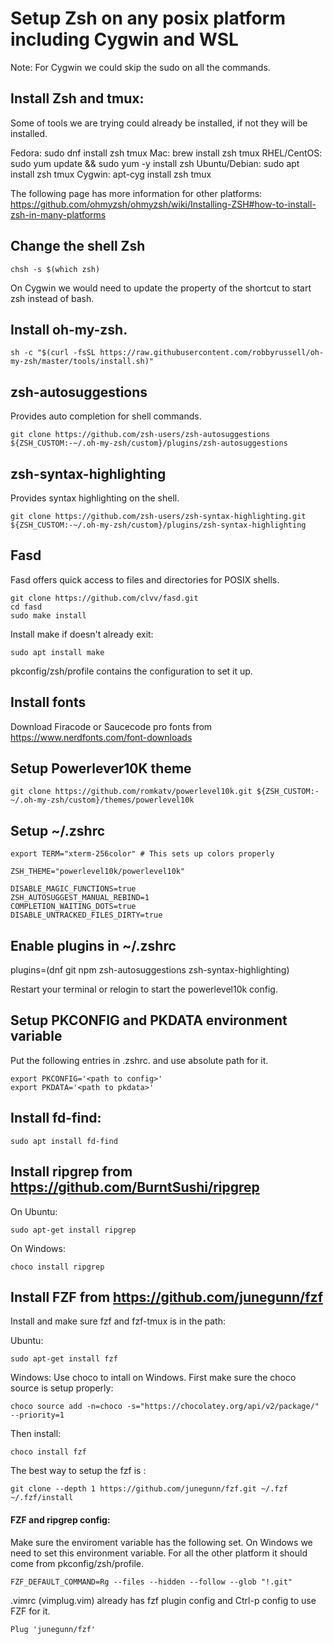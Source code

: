 # Setup Zsh on any posix platform including Cygwin and WSL

Note: For Cygwin we could skip the sudo on all the commands.

## Install Zsh and tmux:
Some of tools we are trying could already be installed, if not they will be installed.

Fedora: sudo dnf install zsh tmux
Mac: brew install zsh tmux
RHEL/CentOS: sudo yum update && sudo yum -y install zsh
Ubuntu/Debian: sudo apt install zsh tmux
Cygwin: apt-cyg install zsh tmux


The following page has more information for other platforms: https://github.com/ohmyzsh/ohmyzsh/wiki/Installing-ZSH#how-to-install-zsh-in-many-platforms


## Change the shell Zsh
```
chsh -s $(which zsh)
```
On Cygwin we would need to update the property of the shortcut to start zsh instead of bash.

## Install oh-my-zsh.
```
sh -c "$(curl -fsSL https://raw.githubusercontent.com/robbyrussell/oh-my-zsh/master/tools/install.sh)"
```
## zsh-autosuggestions
Provides auto completion for shell commands.

```
git clone https://github.com/zsh-users/zsh-autosuggestions ${ZSH_CUSTOM:-~/.oh-my-zsh/custom}/plugins/zsh-autosuggestions
```
## zsh-syntax-highlighting
Provides syntax highlighting on the shell.

```
git clone https://github.com/zsh-users/zsh-syntax-highlighting.git ${ZSH_CUSTOM:-~/.oh-my-zsh/custom}/plugins/zsh-syntax-highlighting
```

## Fasd
Fasd offers quick access to files and directories for POSIX shells.

```
git clone https://github.com/clvv/fasd.git
cd fasd
sudo make install
```

Install make if doesn't already exit:
```
sudo apt install make
```

pkconfig/zsh/profile contains the configuration to set it up.

## Install fonts

Download Firacode or Saucecode pro fonts from https://www.nerdfonts.com/font-downloads


## Setup Powerlever10K theme
```
git clone https://github.com/romkatv/powerlevel10k.git ${ZSH_CUSTOM:-~/.oh-my-zsh/custom}/themes/powerlevel10k
```

## Setup ~/.zshrc
```
export TERM="xterm-256color" # This sets up colors properly

ZSH_THEME="powerlevel10k/powerlevel10k"

DISABLE_MAGIC_FUNCTIONS=true
ZSH_AUTOSUGGEST_MANUAL_REBIND=1
COMPLETION_WAITING_DOTS=true
DISABLE_UNTRACKED_FILES_DIRTY=true
```
## Enable plugins in ~/.zshrc
plugins=(dnf git npm zsh-autosuggestions zsh-syntax-highlighting)

Restart your terminal or relogin to start the powerlevel10k config.

## Setup PKCONFIG and PKDATA environment variable
Put the following entries in .zshrc. and use absolute path for it.
```
export PKCONFIG='<path to config>'
export PKDATA='<path to pkdata>'
```

## Install fd-find:
```
sudo apt install fd-find
```
## Install ripgrep from https://github.com/BurntSushi/ripgrep

On Ubuntu:
```
sudo apt-get install ripgrep
```

On Windows:
```
choco install ripgrep
```

## Install FZF from https://github.com/junegunn/fzf
Install and make sure fzf and fzf-tmux is in the path:

Ubuntu:
```
sudo apt-get install fzf
```

Windows:
Use choco to intall on Windows. First make sure the choco source is setup properly:
```
choco source add -n=choco -s="https://chocolatey.org/api/v2/package/" --priority=1
```
Then install:
```
choco install fzf
```

The best way to setup the fzf is :
```
git clone --depth 1 https://github.com/junegunn/fzf.git ~/.fzf
~/.fzf/install
```

#### FZF and ripgrep config:

Make sure the enviroment variable has the following set. On Windows we need to set this environment variable. For all the other platform it should come from pkconfig/zsh/profile.

```
FZF_DEFAULT_COMMAND=Rg --files --hidden --follow --glob "!.git"
```

.vimrc (vimplug.vim) already has fzf plugin config and Ctrl-p config to use FZF for it.
```
Plug 'junegunn/fzf'
```



